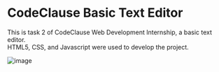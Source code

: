 # CodeClause Basic Text Editor

This is task 2 of CodeClause Web Development Internship, a basic text editor.  
HTML5, CSS, and Javascript were used to develop the project.  

![image](https://github.com/AnushkaD15/basic-text-editor/assets/65343027/f8593352-186f-4320-91da-612f51984adf)

